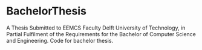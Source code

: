 # BachelorThesis
A Thesis Submitted to EEMCS Faculty Delft University of Technology, in Partial Fulfilment of the Requirements for the Bachelor of Computer Science and Engineering. Code for bachelor thesis.
